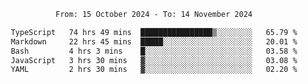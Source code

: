 <div align="center">
<p style="text-align: center;">
<!--START_SECTION:waka-->

```txt
From: 15 October 2024 - To: 14 November 2024

TypeScript   74 hrs 49 mins  ████████████████▒░░░░░░░░   65.79 %
Markdown     22 hrs 45 mins  █████░░░░░░░░░░░░░░░░░░░░   20.01 %
Bash         4 hrs 3 mins    █░░░░░░░░░░░░░░░░░░░░░░░░   03.58 %
JavaScript   3 hrs 30 mins   ▓░░░░░░░░░░░░░░░░░░░░░░░░   03.08 %
YAML         2 hrs 30 mins   ▓░░░░░░░░░░░░░░░░░░░░░░░░   02.20 %
```

<!--END_SECTION:waka-->
</p>
</div>
